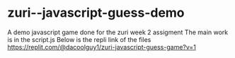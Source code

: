 # zuri--javascript-guess-demo
A demo javascript game done for the zuri week 2 assigment
<h>The main work is in the script.js <h>
Below is the repli link of the files
https://replit.com/@dacoolguy1/zuri-javascript-guess-game?v=1
